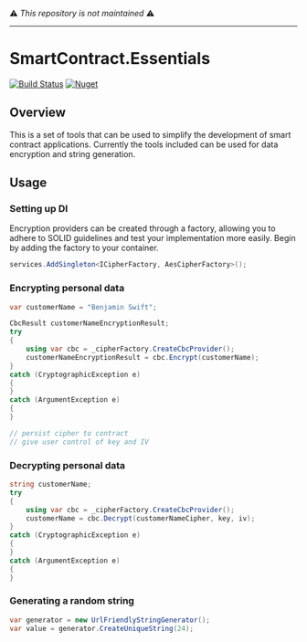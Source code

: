 ⚠️ _This repository is not maintained_ ⚠️

---

# SmartContract.Essentials

[![Build Status](https://dev.azure.com/developmomentum/Develop%20Momentum/_apis/build/status/drmathias.SmartContract.Essentials?branchName=master)](https://dev.azure.com/developmomentum/Develop%20Momentum/_build/latest?definitionId=10&branchName=master) [![Nuget](https://img.shields.io/nuget/v/SmartContract.Essentials)](https://www.nuget.org/packages/SmartContract.Essentials/)

## Overview

This is a set of tools that can be used to simplify the development of smart contract applications. Currently the tools included can be used for data encryption and string generation.

## Usage

### Setting up DI

Encryption providers can be created through a factory, allowing you to adhere to SOLID guidelines and test your implementation more easily. Begin by adding the factory to your container.

```csharp
services.AddSingleton<ICipherFactory, AesCipherFactory>();
```

### Encrypting personal data

```csharp
var customerName = "Benjamin Swift";

CbcResult customerNameEncryptionResult;
try
{
    using var cbc = _cipherFactory.CreateCbcProvider();
    customerNameEncryptionResult = cbc.Encrypt(customerName);
}
catch (CryptographicException e)
{
}
catch (ArgumentException e)
{
}

// persist cipher to contract
// give user control of key and IV
```

### Decrypting personal data

```csharp
string customerName;
try
{
    using var cbc = _cipherFactory.CreateCbcProvider();
    customerName = cbc.Decrypt(customerNameCipher, key, iv);
}
catch (CryptographicException e)
{
}
catch (ArgumentException e)
{
}
```

### Generating a random string

```csharp
var generator = new UrlFriendlyStringGenerator();
var value = generator.CreateUniqueString(24);
```
